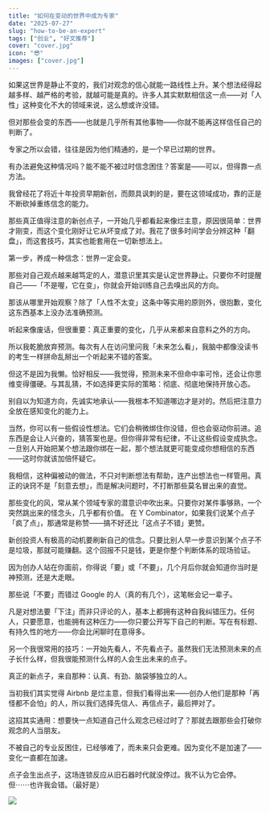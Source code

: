 ```yaml
---
title: "如何在变动的世界中成为专家"
date: "2025-07-27"
slug: "how-to-be-an-expert"
tags: ["创业", "好文推荐"]
cover: "cover.jpg"
icon: "😎"
images: ["cover.jpg"]
---
```

如果这世界是静止不变的，我们对观念的信心就能一路线性上升。某个想法经得起越多样、越严格的考验，就越可能是真的。许多人其实默默相信这一点——对「人性」这种变化不大的领域来说，这么想或许没错。



但对那些会变的东西——也就是几乎所有其他事物——你就不能再这样信任自己的判断了。



专家之所以会错，往往是因为他们精通的，是一个早已过期的世界。



有办法避免这种情况吗？能不能不被过时信念困住？答案是——可以，但得靠一点方法。



我曾经花了将近十年投资早期新创，而颇具讽刺的是，要在这领域成功，靠的正是不断砍掉重练信念的能力。



那些真正值得注意的新创点子，一开始几乎都看起来像烂主意，原因很简单：世界才刚变，而这个变化刚好让它从坏变成了对。我花了很多时间学会分辨这种「翻盘」，而这套技巧，其实也能套用在一切新想法上。



第一步，养成一种信念：世界一定会变。



那些对自己观点越来越笃定的人，潜意识里其实是认定世界静止。只要你不时提醒自己——「不是喔，它在变」，你就会开始训练自己去嗅出风的方向。



那该从哪里开始观察？除了「人性不太变」这条中等实用的原则外，很抱歉，变化这东西基本上没办法准确预测。



听起来像废话，但很重要：真正重要的变化，几乎从来都来自意料之外的方向。



所以我乾脆放弃预测。每次有人在访问里问我「未来怎么看」，我脑中都像没读书的考生一样拼命乱掰出一个听起来不错的答案。



但这不是因为我懒。恰好相反——我觉得，预测未来不但命中率可怜，还会让你思维变得僵硬。与其乱猜，不如选择更实际的策略：彻底、彻底地保持开放心态。



别自以为知道方向，先诚实地承认——我根本不知道哪边才是对的。然后把注意力全放在感知变化的能力上。



当然，你可以有一些假设性想法。它们会稍微绑住你没错，但也会驱动你前进。追东西是会让人兴奋的，猜答案也是。但你得非常有纪律，不让这些假设变成执念。
一旦别人开始把某个想法跟你绑在一起，那个想法就更可能变成你想相信的东西——这时你就该加倍怀疑它。



我相信，这种偏被动的做法，不只对判断想法有帮助，连产出想法也一样管用。真正的诀窍不是「刻意去想」，而是解决问题时，不打断那些莫名冒出来的直觉。



那些变化的风，常从某个领域专家的潜意识中吹出来。只要你对某件事够熟，一个突然跳出来的怪念头，几乎都有价值。
在 Y Combinator，如果我们说某个点子「疯了点」，那通常是称赞——搞不好还比「这点子不错」更赞。



新创投资人有极高的动机要刷新自己的信念。只要比别人早一步意识到某个点子不是垃圾，那就可能赚翻。这个回报不只是钱，更是你整个判断体系的现场验证。



因为创办人站在你面前，你得说「要」或「不要」，几个月后你就会知道你当时是神预测，还是大走眼。



那些说「不要」而错过 Google 的人（真的有几个），这笔帐会记一辈子。



凡是对想法要「下注」而非只评论的人，基本上都拥有这种自我纠错压力。任何人，只要愿意，也能拥有这种压力——你只要公开写下自己的判断。写在有标题、有持久性的地方——你会比闲聊时在意得多。



另一个我很常用的技巧：一开始先看人，不先看点子。虽然我们无法预测未来的点子长什么样，但我很能预测什么样的人会生出未来的点子。



真正的新点子，来自那种：认真、有劲、脑袋够独立的人。



当初我们其实觉得 Airbnb 是烂主意，但我们看得出来——创办人他们是那种「再怪都不会怕」的人，所以我们选择先信人、再信点子，最后押对了。



这招其实通用：想要快一点知道自己什么观念已经过时了？那就去跟那些会打破你观念的人当朋友。



不被自己的专业反困住，已经够难了，而未来只会更难。因为变化不是加速了——变化一直都在加速。



点子会生出点子，这场连锁反应从旧石器时代就没停过。我不认为它会停。
但⋯⋯也许我会错。（最好是）




![](https://prod-files-secure.s3.us-west-2.amazonaws.com/112d0858-5090-4d34-a606-b75eb8d65fd2/46476355-9cf3-4e99-9b7a-3531bc426380/1000202064.png?X-Amz-Algorithm=AWS4-HMAC-SHA256&X-Amz-Content-Sha256=UNSIGNED-PAYLOAD&X-Amz-Credential=ASIAZI2LB466THPFKU24%2F20250911%2Fus-west-2%2Fs3%2Faws4_request&X-Amz-Date=20250911T005950Z&X-Amz-Expires=3600&X-Amz-Security-Token=IQoJb3JpZ2luX2VjEJD%2F%2F%2F%2F%2F%2F%2F%2F%2F%2FwEaCXVzLXdlc3QtMiJHMEUCICJwFMvJ1IaGjCzXZqYH8pIPszdtNcGzZYkn2M80p749AiEA9%2BdV1EYdlULVmshNNYOXwVUzERYyCpD0rNV7ORw9puYqiAQI%2Bf%2F%2F%2F%2F%2F%2F%2F%2F%2F%2FARAAGgw2Mzc0MjMxODM4MDUiDNkWypBi5R9Itao%2BuSrcA2cPUVlKiTGy2Wr0SHA7MJRyta4QsH%2FnkjMlhO9gPJKAwxR2IIw5oi%2BQC2fSNJI3IM7tdiGestDuyynnlUmmDMIutlqKyS%2FHGdf3jurD0vnECHTEnzv1vfwBYOWmh%2FW2YOXc0gMtv2eN6EQnId%2FrOxbnmjM6ayWV7wDZlDs34aaxvPoVq5n0sjldAhgC3W3YlwpUd4o4tDD2rss79zr4%2Bbt%2BFThNgoeo%2BFgKtHwDlBwf2cOWy9PypGK3VjS%2F8P5GU6aYrB%2BkHk%2BO74kQzjB%2FN2olllgAYbzvlPU%2F9To%2FpS07LCFJgf57AOk%2FE8szr9wdYVSjrOPzfFxMXDzpqOOLqYFGBMQTqarZ%2BoSf6C3Orad6Qp3IzB7FwlqF4mdqIXGNTBTv6xB22kLti8Gtuvdn0jzC%2B%2Bv1hLxBku%2FVhees%2B6Mh%2FApImG2eF6It%2BbJ2opTDV%2FA%2FQ%2F6BFXdjf7%2Bl1sXWro7uCZsMbIQkp%2FDs6LXiU4SQk0xeKdAarbWDeisXNdHUfPH%2BgB1Hmpc%2Fbbya37sMr9pElHfewqEoqTcIwOMYPxriwJFChNzLpFo4eCRj9lhYh%2Bkghh%2F4t1yMv%2BZn5V8rOGBXyLZPbkFnJK3Osjctymlrp7%2BHQWXl1dsYD5JgMJ%2BniMYGOqUBQUzmalcbV%2B5GftGgH9d3AX6aHo7BZzvmjediafnnNiBZ2T6GskDiHpAAQdPMnjj%2BP3L05taMN%2F6gRNR7UoUqlb8xwPMIzD66Zd01n2xVufejot16y51cg7QKbYE7HWuKmQpBmHkF5VOL8S53PTgh3k0NlFOiMttfyJWXNT%2FrObfP4u3EXy9t3IsNozmfzUvmV7%2By4ARWBiF02N3nO2oTxdL9F0dB&X-Amz-Signature=3c01308acf9df2641d1a1de302a0424b47582eb14ef7a869b342a4f5ab5c79c2&X-Amz-SignedHeaders=host&x-amz-checksum-mode=ENABLED&x-id=GetObject)

